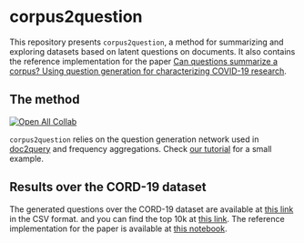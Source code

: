 corpus2question
===============

This repository presents `corpus2question`, a method for summarizing and exploring datasets based on latent questions on documents. It also contains the reference implementation for the paper [Can questions summarize a corpus? Using question generation for characterizing COVID-19 research](http://#).


## The method

[![Open All Collab](https://colab.research.google.com/assets/colab-badge.svg)](https://colab.research.google.com/drive/1V9ToJMpecZKQEKBIWDTbBVmkzdQYgcYQ)

`corpus2question` relies on the question generation network used in [doc2query](https://github.com/castorini/docTTTTTquery) and frequency aggregations. Check [our tutorial](./tutorial.ipynb) for a small example.


## Results over the CORD-19 dataset

The generated questions over the CORD-19 dataset are available at [this link](https://drive.google.com/file/d/12LNJAC2KaDKVcwuPHbVjyd3NVHU1KnLV/view?usp=sharing) in the CSV format. and you can find the top 10k at [this link](./results/top_10k.csv). The reference implementation for the paper is available at [this notebook](./paper%20reference.ipynb).
